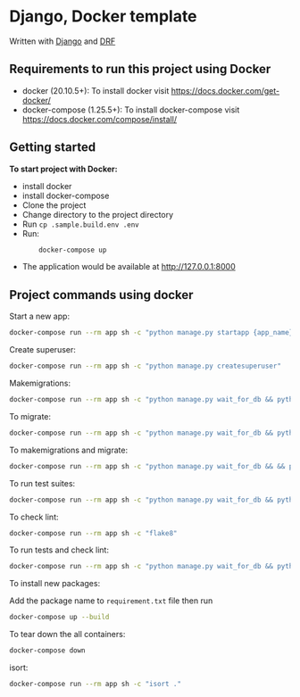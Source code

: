 # Django, Docker template

Written with [Django](https://www.djangoproject.com/) and [DRF](https://www.django-rest-framework.org/)

## Requirements to run this project using Docker

- docker (20.10.5+): To install docker visit https://docs.docker.com/get-docker/
- docker-compose (1.25.5+): To install docker-compose visit https://docs.docker.com/compose/install/


## Getting started

**To start project with Docker:**
 - install docker
 - install docker-compose
 - Clone the project  
 - Change directory to the project directory 
 - Run `cp .sample.build.env .env`
 - Run:
    ```bash
        docker-compose up
    ```
  - The application would be available at http://127.0.0.1:8000

## Project commands using docker

Start a new app:

```bash
docker-compose run --rm app sh -c "python manage.py startapp {app_name}"
```

Create superuser:

```bash
docker-compose run --rm app sh -c "python manage.py createsuperuser"
```

Makemigrations:

```bash
docker-compose run --rm app sh -c "python manage.py wait_for_db && python manage.py makemigrations"
```

To migrate:

```bash
docker-compose run --rm app sh -c "python manage.py wait_for_db && python manage.py migrate"
```

To makemigrations and migrate:

```bash
docker-compose run --rm app sh -c "python manage.py wait_for_db && && python manage.py makemigrations && python manage.py migrate"
```

To run test suites:

```bash
docker-compose run --rm app sh -c "python manage.py wait_for_db && python manage.py test"
```

To check lint:

```bash
docker-compose run --rm app sh -c "flake8"
```

To run tests and check lint:

```bash
docker-compose run --rm app sh -c "python manage.py wait_for_db && python manage.py test && flake8"
```

To install new packages:

Add the package name to  ```requirement.txt``` file
then run 

```bash
docker-compose up --build
```

To tear down the all containers:

```bash
docker-compose down
```

isort:

```bash
docker-compose run --rm app sh -c "isort ."
```
